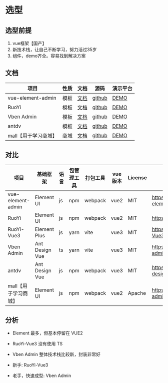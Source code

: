 # 选型

## 选型前提
1. vue框架【国产】
2. 新技术栈，让自己不断学习，努力活过35岁
3. 组件，demo齐全。容易找到解决方案

## 文档

| 项目                | 性质  | 文档                                                            | 源码                                                           | 演示平台                                                    |
|-------------------|-----|---------------------------------------------------------------|--------------------------------------------------------------|---------------------------------------------------------|
| vue-element-admin | 模板  | [文档](https://panjiachen.github.io/vue-element-admin-site/zh/) | [github](https://github.com/PanJiaChen/vue-element-admin)    | [DEMO](https://panjiachen.github.io/vue-element-admin/) |
| RuoYi             | 模板  | [文档](http://doc.ruoyi.vip/)                                   | [github](https://gitee.com/y_project/RuoYi-Vue)              | [DEMO](http://vue.ruoyi.vip/index)                      |
| Vben Admin        | 模板  | [文档](https://vvbin.cn/doc-next/)                              | [github](https://github.com/vbenjs/vue-vben-admin)           | [DEMO](https://vvbin.cn/next/)                          |
| antdv             | 模板  | [文档](https://pro.antdv.com/)                                  | [github](https://github.com/vueComponent/ant-design-vue-pro) | [DEMO](https://preview.pro.antdv.com)                   |
| mall【用于学习商城】      | 商城  | [文档](https://www.macrozheng.com/)                             | [github](https://github.com/macrozheng/mall-admin-web)       | [DEMO](https://www.macrozheng.com/admin/index.html)     |

## 对比
| 项目                | 基础框架           | 语言  | 包管理工具 | 打包工具    | vue版本 | License | 源码                                                 |
|-------------------|----------------|-----|-------|---------|-------|---------|----------------------------------------------------|
| vue-element-admin | Element UI     | js  | npm   | webpack | vue2  | MIT     | https://github.com/PanJiaChen/vue-element-admin    |
| RuoYi             | Element UI     | js  | npm   | webpack | vue2  | MIT     | https://gitee.com/y_project/RuoYi-Vue              |
| RuoYi-Vue3        | Element Plus   | js  | yarn  | vite    | vue3  | MIT     | https://github.com/yangzongzhuan/RuoYi-Vue3        |
| Vben Admin        | Ant Design Vue | ts  | yarn  | vite    | vue3  | MIT     | https://github.com/vbenjs/vue-vben-admin           |
| antdv             | Ant Design Vue | js  | npm   | webpack | vue3  | MIT     | https://github.com/vueComponent/ant-design-vue-pro |
| mall【用于学习商城】      | Element UI     | js  | npm   | webpack | vue2  | Apache  | https://github.com/macrozheng/mall-admin-web       |

## 分析
- Element 最多，但基本停留在 VUE2
- RuoYi-Vue3 没有使用 TS
- Vben Admin 整体技术栈比较新，封装非常好

- 新手: RuoYi-Vue3
- 老手，快速成型: Vben Admin
